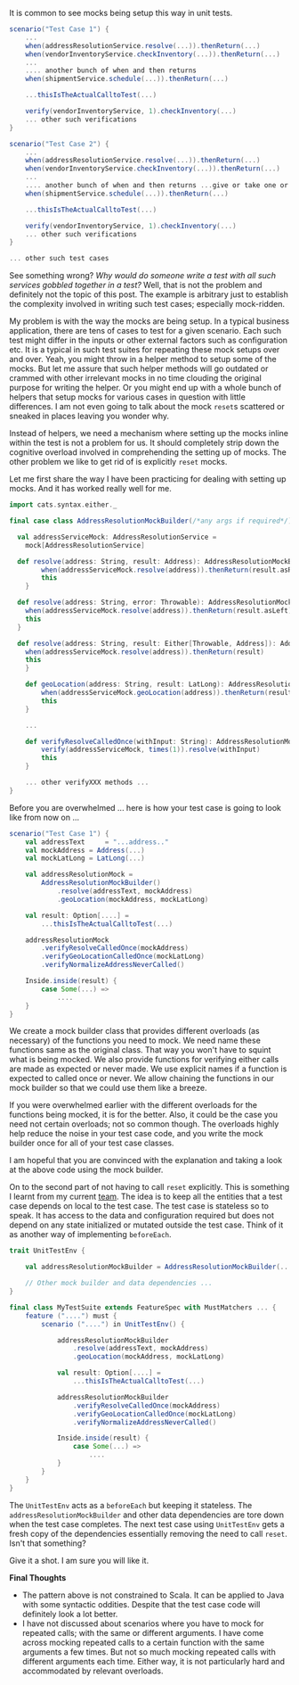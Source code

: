 It is common to see mocks being setup this way in unit tests.

```scala
scenario("Test Case 1") {
	...
	when(addressResolutionService.resolve(...)).thenReturn(...)
	when(vendorInventoryService.checkInventory(...)).thenReturn(...)
	...
	.... another bunch of when and then returns
	when(shipmentService.schedule(...)).thenReturn(...)

	...thisIsTheActualCalltoTest(...)

	verify(vendorInventoryService, 1).checkInventory(...)
	... other such verifications
}

scenario("Test Case 2") {
	...
	when(addressResolutionService.resolve(...)).thenReturn(...)
	when(vendorInventoryService.checkInventory(...)).thenReturn(...)
	...
	.... another bunch of when and then returns ...give or take one or more mocks compared to the previous test ...
	when(shipmentService.schedule(...)).thenReturn(...)

	...thisIsTheActualCalltoTest(...)

	verify(vendorInventoryService, 1).checkInventory(...)
	... other such verifications
}

... other such test cases
```

<!--more-->

See something wrong? _Why would do someone write a test with all such services gobbled together in a test?_ Well, that is not the problem and definitely not the topic of this post. The example is arbitrary just to establish the complexity involved in writing such test cases; especially mock-ridden.

My problem is with the way the mocks are being setup. In a typical business application, there are tens of cases to test for a given scenario. Each such test might differ in the inputs or other external factors such as configuration etc. It is a typical in such test suites for repeating these mock setups over and over. Yeah, you might throw in a helper method to setup some of the mocks. But let me assure that such helper methods will go outdated or crammed with other irrelevant mocks in no time clouding the original purpose for writing the helper. Or you might end up with a whole bunch of helpers that setup mocks for various cases in question with little differences. I am not even going to talk about the mock `reset`s scattered or sneaked in places leaving you wonder why.

Instead of helpers, we need a mechanism where setting up the mocks inline within the test is not a problem for us. It should completely strip down the cognitive overload involved in comprehending the setting up of mocks. The other problem we like to get rid of is explicitly `reset` mocks.

Let me first share the way I have been practicing for dealing with setting up mocks. And it has worked really well for me.

```scala
import cats.syntax.either._

final case class AddressResolutionMockBuilder(/*any args if required*/) extends LazyLogging {

  val addressServiceMock: AddressResolutionService =
  	mock[AddressResolutionService]

  def resolve(address: String, result: Address): AddressResolutionMockBuilder = {
		when(addressServiceMock.resolve(address)).thenReturn(result.asRight)
		this
	}

  def resolve(address: String, error: Throwable): AddressResolutionMockBuilder = {
  	when(addressServiceMock.resolve(address)).thenReturn(result.asLeft)
  	this
  }

  def resolve(address: String, result: Either[Throwable, Address]): AddressResolutionMockBuilder = {
  	when(addressServiceMock.resolve(address)).thenReturn(result)
  	this
	}

	def geoLocation(address: String, result: LatLong): AddressResolutionMockBuilder = {
		when(addressServiceMock.geoLocation(address)).thenReturn(result)
		this
	}

	...

	def verifyResolveCalledOnce(withInput: String): AddressResolutionMockBuilder = {
		verify(addressServiceMock, times(1)).resolve(withInput)
		this
	}

	... other verifyXXX methods ...
}
```

Before you are overwhelmed ... here is how your test case is going to look like from now on ...

```scala
scenario("Test Case 1") {
	val addressText     = "...address.."
	val mockAddress = Address(...)
	val mockLatLong = LatLong(...)

	val addressResolutionMock =
		AddressResolutionMockBuilder()
			.resolve(addressText, mockAddress)
			.geoLocation(mockAddress, mockLatLong)

	val result: Option[....] =
		...thisIsTheActualCalltoTest(...)

	addressResolutionMock
		.verifyResolveCalledOnce(mockAddress)
		.verifyGeoLocationCalledOnce(mockLatLong)
		.verifyNormalizeAddressNeverCalled()

	Inside.inside(result) {
		case Some(...) =>
			....
	}
}
```

We create a mock builder class that provides different overloads (as necessary) of the functions you need to mock. We need name these functions same as the original class. That way you won't have to squint what is being mocked. We also provide functions for verifying either calls are made as expected or never made. We use explicit names if a function is expected to called once or never. We allow chaining the functions in our mock builder so that we could use them like a breeze.

If you were overwhelmed earlier with the different overloads for the functions being mocked, it is for the better. Also, it could be the case you need not certain overloads; not so common though. The overloads highly help reduce the noise in your test case code, and you write the mock builder once for all of your test case classes.

I am hopeful that you are convinced with the explanation and taking a look at the above code using the mock builder.

On to the second part of not having to call `reset` explicitly. This is something I learnt from my current [team](https://techblog.livongo.com). The idea is to keep all the entities that a test case depends on local to the test case. The test case is stateless so to speak. It has access to the data and configuration required but does not depend on any state initialized or mutated outside the test case. Think of it as another way of implementing `beforeEach`.

```scala
trait UnitTestEnv {

	val addressResolutionMockBuilder = AddressResolutionMockBuilder(...)

	// Other mock builder and data dependencies ...
}

final class MyTestSuite extends FeatureSpec with MustMatchers ... {
	feature ("....") must {
		scenario ("....") in UnitTestEnv() {

			addressResolutionMockBuilder
				.resolve(addressText, mockAddress)
				.geoLocation(mockAddress, mockLatLong)

			val result: Option[....] =
				...thisIsTheActualCalltoTest(...)

			addressResolutionMockBuilder
				.verifyResolveCalledOnce(mockAddress)
				.verifyGeoLocationCalledOnce(mockLatLong)
				.verifyNormalizeAddressNeverCalled()

			Inside.inside(result) {
				case Some(...) =>
					....
			}
		}
	}
}
```

The `UnitTestEnv` acts as a `beforeEach` but keeping it stateless. The `addressResolutionMockBuilder` and other data dependencies are tore down when the test case completes. The next test case using `UnitTestEnv` gets a fresh copy of the dependencies essentially removing the need to call `reset`. Isn't that something?

Give it a shot. I am sure you will like it.

**Final Thoughts**

- The pattern above is not constrained to Scala. It can be applied to Java with some syntactic oddities. Despite that the test case code will definitely look a lot better.
- I have not discussed about scenarios where you have to mock for repeated calls; with the same or different arguments. I have come across mocking repeated calls to a certain function with the same arguments a few times. But not so much mocking repeated calls with different arguments each time. Either way, it is not particularly hard and accommodated by relevant overloads.